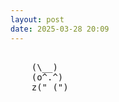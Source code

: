 ```yaml
---
layout: post
date: 2025-03-28 20:09
---
```


<pre><br>    (\__)<br>    (o^.^)<br>    z("_(")<br></pre>